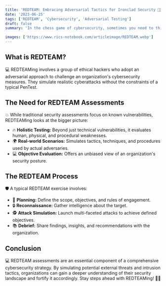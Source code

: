 ```yaml
---
title: 'REDTEAM: Embracing Adversarial Tactics for Ironclad Security 🎯🚫'
date: '2023-06-25'
tags: ['REDTEAM', 'Cybersecurity', 'Adversarial Testing']
draft: false
summary: 'In the chess game of cybersecurity, sometimes you need to think several moves ahead. REDTEAM assessments provide an adversarial perspective, simulating real-world attack tactics to uncover vulnerabilities. Dive into the world of REDTEAMing and its importance.'

images: ['https://www.rics-notebook.com/articleimage/REDTEAM.webp']
---
```


## What is REDTEAM?

💻 REDTEAMing involves a group of ethical hackers who adopt an adversarial approach to challenge an organization's cybersecurity measures. They simulate realistic cyberattacks without the constraints of a typical PenTest.

## The Need for REDTEAM Assessments

💥 While traditional security assessments focus on known vulnerabilities, REDTEAMing looks at the bigger picture:

- 🔥 **Holistic Testing:** Beyond just technical vulnerabilities, it evaluates human, physical, and procedural weaknesses.
- 🌍 **Real-world Scenarios:** Simulates tactics, techniques, and procedures used by actual adversaries.
- 💻 **Objective Evaluation:** Offers an unbiased view of an organization's security posture.

## The REDTEAM Process

🛡️ A typical REDTEAM exercise involves:

- 🔄 **Planning:** Define the scope, objectives, and rules of engagement.
- 🔒 **Reconnaissance:** Gather intelligence about the target.
- 🕵️ **Attack Simulation:** Launch multi-faceted attacks to achieve defined objectives.
- 📚 **Debrief:** Share findings, insights, and recommendations with the organization.

## Conclusion

💻 REDTEAM assessments are an essential component of a comprehensive cybersecurity strategy. By simulating potential external threats and intrusion tactics, organizations can gain a deeper understanding of their security landscape and fortify it accordingly. Stay steps ahead with REDTEAMing! 🎯🚫
